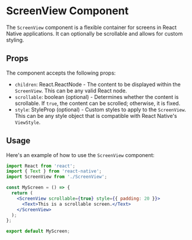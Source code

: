 # ScreenView Component

The `ScreenView` component is a flexible container for screens in React Native applications. It can optionally be scrollable and allows for custom styling.

## Props

The component accepts the following props:

- `children`: React.ReactNode - The content to be displayed within the `ScreenView`. This can be any valid React node.
- `scrollable`: boolean (optional) - Determines whether the content is scrollable. If `true`, the content can be scrolled; otherwise, it is fixed.
- `style`: StyleProp<ViewStyle> (optional) - Custom styles to apply to the `ScreenView`. This can be any style object that is compatible with React Native's `ViewStyle`.

## Usage

Here's an example of how to use the `ScreenView` component:

```jsx
import React from 'react';
import { Text } from 'react-native';
import ScreenView from './ScreenView';

const MyScreen = () => {
  return (
    <ScreenView scrollable={true} style={{ padding: 20 }}>
      <Text>This is a scrollable screen.</Text>
    </ScreenView>
  );
};

export default MyScreen;